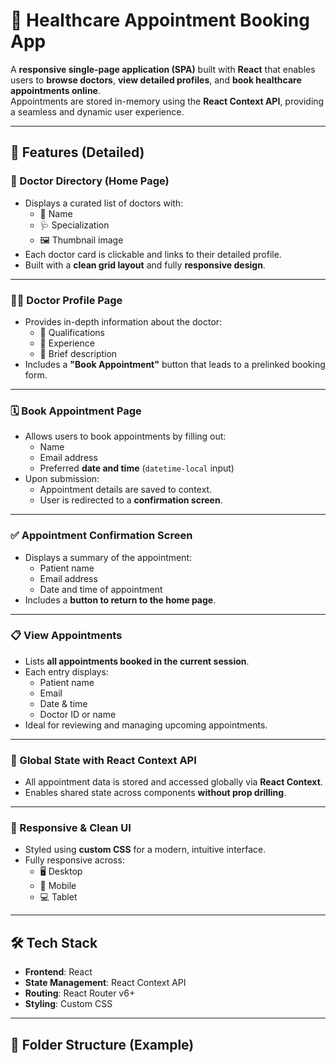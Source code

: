 # 🏥 Healthcare Appointment Booking App

A **responsive single-page application (SPA)** built with **React** that enables users to **browse doctors**, **view detailed profiles**, and **book healthcare appointments online**.  
Appointments are stored in-memory using the **React Context API**, providing a seamless and dynamic user experience.

---

## 🚀 Features (Detailed)

### 📄 Doctor Directory (Home Page)
- Displays a curated list of doctors with:
  - 👤 Name  
  - 🩺 Specialization  
  - 🖼️ Thumbnail image  
- Each doctor card is clickable and links to their detailed profile.
- Built with a **clean grid layout** and fully **responsive design**.

---

### 👨‍⚕️ Doctor Profile Page
- Provides in-depth information about the doctor:
  - 🏅 Qualifications  
  - 📆 Experience  
  - 📝 Brief description  
- Includes a **"Book Appointment"** button that leads to a prelinked booking form.

---

### 🗓️ Book Appointment Page
- Allows users to book appointments by filling out:
  - Name
  - Email address
  - Preferred **date and time** (`datetime-local` input)
- Upon submission:
  - Appointment details are saved to context.
  - User is redirected to a **confirmation screen**.

---

### ✅ Appointment Confirmation Screen
- Displays a summary of the appointment:
  - Patient name
  - Email address
  - Date and time of appointment
- Includes a **button to return to the home page**.

---

### 📋 View Appointments
- Lists **all appointments booked in the current session**.
- Each entry displays:
  - Patient name  
  - Email  
  - Date & time  
  - Doctor ID or name
- Ideal for reviewing and managing upcoming appointments.

---

### 🧠 Global State with React Context API
- All appointment data is stored and accessed globally via **React Context**.
- Enables shared state across components **without prop drilling**.

---

### 💅 Responsive & Clean UI
- Styled using **custom CSS** for a modern, intuitive interface.
- Fully responsive across:
  - 🖥️ Desktop  
  - 📱 Mobile  
  - 💻 Tablet

---

## 🛠️ Tech Stack

- **Frontend**: React
- **State Management**: React Context API
- **Routing**: React Router v6+
- **Styling**: Custom CSS

---

## 📁 Folder Structure (Example)

